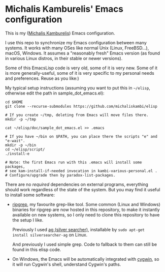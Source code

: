 # Michalis Kamburelis' Emacs configuration

This is my ([Michalis Kamburelis](https://michalis.xyz/)) Emacs configuration.

I use this repo to synchronize my Emacs configuration between many systems. It works with many OSes like normal Unix (Linux, FreeBSD...), macOS, Windows. It assumes a "reasonably fresh" Emacs version (as found in various Linux distros, in their stable or newer versions).

Some of this EmacsLisp code is very old, some of it is very new. Some of it is more generally-useful, some of it is very specific to my personal needs and preferences. Reuse as you like:)

My typical setup instructions (assuming you want to put this in `~/elisp`, otherwise edit the path in sample_dot_emacs.el):

~~~~
cd $HOME
git clone --recurse-submodules https://github.com/michaliskambi/elisp

# If you create ~/tmp, deleting from Emacs will move files there.
mkdir -p ~/tmp

cat ~/elisp/doc/sample_dot_emacs.el >> .emacs

# If you have ~/bin on $PATH, you can place there the scripts "e" and "e-wait".
mkdir -p ~/bin
cd ~/elisp/script/
./install-e

# Note: the first Emacs run with this .emacs will install some packages,
# see kam-install-if-needed invocation in kambi-various-personal.el .
# Configure/upgrade then by paradox-list-packages.
~~~~

There are no _required_ dependencies on external programs, everything should work regardless of the state of the system. But you may find it useful to install some software:

- [ripgrep](https://github.com/BurntSushi/ripgrep), my favourite grep-like tool. Some common (Linux and Windows) binaries for ripgrep are now hosted in this repository, to make it instantly available on new systems, so I only need to clone this repository to have the setup I like.

    Previously I used [ag (silver searcher)](https://github.com/ggreer/the_silver_searcher), installable by `sudo apt-get install silversearcher-ag` on Linux.

    And previously I used simple grep. Code to fallback to them can still be found in this elisp code.

- On Windows, the Emacs will be automatically integrated with [cygwin](https://www.cygwin.com/), so it will run Cygwin's shell, understand Cygwin's paths.
